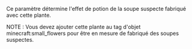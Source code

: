 Ce paramètre détermine l'effet de potion de la soupe suspecte fabriqué avec cette plante.

NOTE : Vous devez ajouter cette plante au tag d'objet minecraft:small_flowers pour être en mesure de fabriqué des 
soupes suspectes.